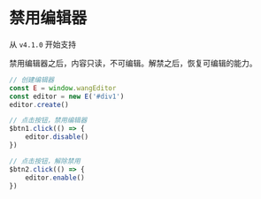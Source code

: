 # 禁用编辑器

从 `v4.1.0` 开始支持

禁用编辑器之后，内容只读，不可编辑。解禁之后，恢复可编辑的能力。

```js
// 创建编辑器
const E = window.wangEditor
const editor = new E('#div1')
editor.create()

// 点击按钮，禁用编辑器
$btn1.click(() => {
    editor.disable()
})

// 点击按钮，解除禁用
$btn2.click(() => {
    editor.enable()
})
```
